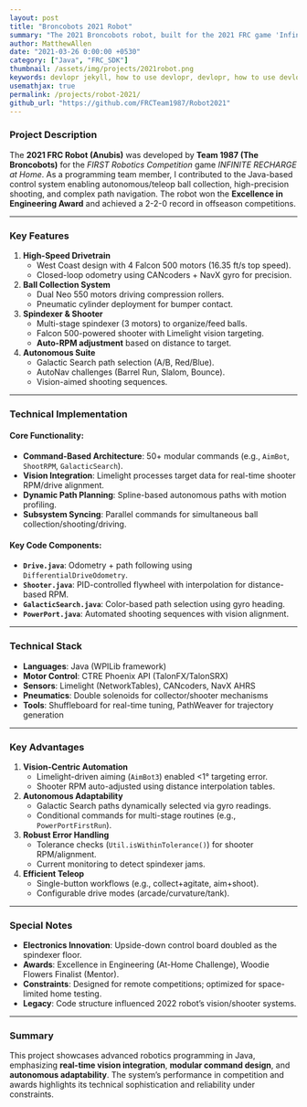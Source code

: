 ```yaml
---
layout: post
title: "Broncobots 2021 Robot"
summary: "The 2021 Broncobots robot, built for the 2021 FRC game 'Infinite Recharge'."
author: MatthewAllen
date: "2021-03-26 0:00:00 +0530"
category: ["Java", "FRC_SDK"]
thumbnail: /assets/img/projects/2021robot.png
keywords: devlopr jekyll, how to use devlopr, devlopr, how to use devlopr-jekyll, devlopr-jekyll tutorial,best jekyll themes, multi languages and tags
usemathjax: true
permalink: /projects/robot-2021/
github_url: "https://github.com/FRCTeam1987/Robot2021"
---
```


### Project Description

The **2021 FRC Robot (Anubis)** was developed by **Team 1987 (The Broncobots)** for the _FIRST Robotics Competition_ game _INFINITE RECHARGE at Home_. As a programming team member, I contributed to the Java-based control system enabling autonomous/teleop ball collection, high-precision shooting, and complex path navigation. The robot won the **Excellence in Engineering Award** and achieved a 2-2-0 record in offseason competitions.

---

### Key Features

1. **High-Speed Drivetrain**
   - West Coast design with 4 Falcon 500 motors (16.35 ft/s top speed).
   - Closed-loop odometry using CANcoders + NavX gyro for precision.
2. **Ball Collection System**
   - Dual Neo 550 motors driving compression rollers.
   - Pneumatic cylinder deployment for bumper contact.
3. **Spindexer & Shooter**
   - Multi-stage spindexer (3 motors) to organize/feed balls.
   - Falcon 500-powered shooter with Limelight vision targeting.
   - **Auto-RPM adjustment** based on distance to target.
4. **Autonomous Suite**
   - Galactic Search path selection (A/B, Red/Blue).
   - AutoNav challenges (Barrel Run, Slalom, Bounce).
   - Vision-aimed shooting sequences.

---

### Technical Implementation

#### Core Functionality:

- **Command-Based Architecture**: 50+ modular commands (e.g., `AimBot`, `ShootRPM`, `GalacticSearch`).
- **Vision Integration**: Limelight processes target data for real-time shooter RPM/drive alignment.
- **Dynamic Path Planning**: Spline-based autonomous paths with motion profiling.
- **Subsystem Syncing**: Parallel commands for simultaneous ball collection/shooting/driving.

#### Key Code Components:

- **`Drive.java`**: Odometry + path following using `DifferentialDriveOdometry`.
- **`Shooter.java`**: PID-controlled flywheel with interpolation for distance-based RPM.
- **`GalacticSearch.java`**: Color-based path selection using gyro heading.
- **`PowerPort.java`**: Automated shooting sequences with vision alignment.

---

### Technical Stack

- **Languages**: Java (WPILib framework)
- **Motor Control**: CTRE Phoenix API (TalonFX/TalonSRX)
- **Sensors**: Limelight (NetworkTables), CANcoders, NavX AHRS
- **Pneumatics**: Double solenoids for collector/shooter mechanisms
- **Tools**: Shuffleboard for real-time tuning, PathWeaver for trajectory generation

---

### Key Advantages

1. **Vision-Centric Automation**
   - Limelight-driven aiming (`AimBot3`) enabled <1° targeting error.
   - Shooter RPM auto-adjusted using distance interpolation tables.
2. **Autonomous Adaptability**
   - Galactic Search paths dynamically selected via gyro readings.
   - Conditional commands for multi-stage routines (e.g., `PowerPortFirstRun`).
3. **Robust Error Handling**
   - Tolerance checks (`Util.isWithinTolerance()`) for shooter RPM/alignment.
   - Current monitoring to detect spindexer jams.
4. **Efficient Teleop**
   - Single-button workflows (e.g., collect+agitate, aim+shoot).
   - Configurable drive modes (arcade/curvature/tank).

---

### Special Notes

- **Electronics Innovation**: Upside-down control board doubled as the spindexer floor.
- **Awards**: Excellence in Engineering (At-Home Challenge), Woodie Flowers Finalist (Mentor).
- **Constraints**: Designed for remote competitions; optimized for space-limited home testing.
- **Legacy**: Code structure influenced 2022 robot’s vision/shooter systems.

---

### Summary

This project showcases advanced robotics programming in Java, emphasizing **real-time vision integration**, **modular command design**, and **autonomous adaptability**. The system’s performance in competition and awards highlights its technical sophistication and reliability under constraints.
